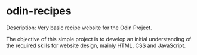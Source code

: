 # odin-recipes

Description: Very basic recipe website for the Odin Project.

The objective of this simple project is to develop an initial
understanding of the required skills for website design, mainly 
HTML, CSS and JavaScript.
